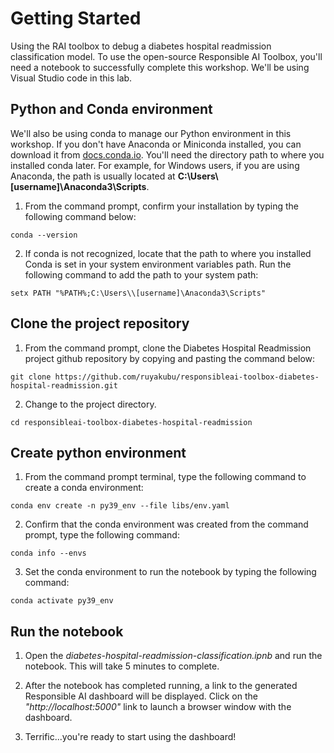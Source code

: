 # Getting Started
Using the RAI toolbox to debug a diabetes hospital readmission classification model.  To use the open-source Responsible AI Toolbox, you'll need a notebook to successfully complete this workshop.  We'll be using Visual Studio code in this lab. 


## Python and Conda environment

We'll also be using conda to manage our Python environment in this workshop.  If you don't have Anaconda or Miniconda installed, you can download it from [docs.conda.io](https://docs.conda.io/en/latest/miniconda.html).  You'll need the directory path to where you installed conda later.  For example, for Windows users, if you are using Anaconda, the path is usually located at **C:\Users\\[username]\Anaconda3\Scripts**.

1. From the command prompt, confirm your installation by typing the following command below:
```shell
conda --version
```

2. If conda is not recognized, locate that the path to where you installed Conda is set in your system environment variables path.  Run the following command to add the path to your system path:

```shell
setx PATH "%PATH%;C:\Users\\[username]\Anaconda3\Scripts"
```


## Clone the project repository

1. From the command prompt, clone the Diabetes Hospital Readmission project github repository by copying and pasting the command below:
```shell
git clone https://github.com/ruyakubu/responsibleai-toolbox-diabetes-hospital-readmission.git
```
2. Change to the project directory.
```shell
cd responsibleai-toolbox-diabetes-hospital-readmission
```

## Create python environment

1. From the command prompt terminal, type the following command to create a conda environment:

```shell
conda env create -n py39_env --file libs/env.yaml
```

2. Confirm that the conda environment was created from the command prompt, type the following command:

```shell
conda info --envs
```

3. Set the conda environment to run the notebook by typing the following command:

```shell
conda activate py39_env
```

## Run the notebook

1. Open the *diabetes-hospital-readmission-classification.ipnb* and run the notebook.  This will take 5 minutes to complete.

3. After the notebook has completed running, a link to the generated Responsible AI dashboard will be displayed.  Click on the *"http://localhost:5000"* link to launch a browser window with the dashboard.

3. Terrific...you're ready to start using the dashboard!  
